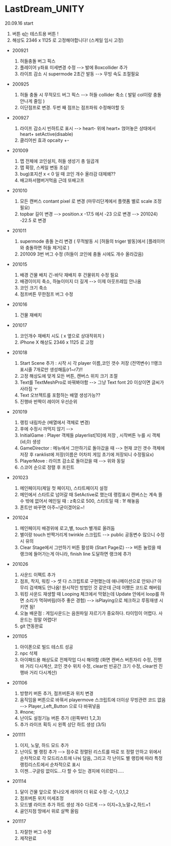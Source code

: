 # LastDream_UNITY
20.09.16 start

  1) 버튼 q는 테스트용 버튼 !
  2) 해상도 2346 x 1125 로 고정해야합니다! (스케일 임시 고정)
  
- 200921
  1) 허들충돌 버그 픽스
  2) 플레이어 y좌표 미세변경 수정 --> 발에 Boxcollider 추가
  3) 라이프 감소 시 supermode 2초간 발동 --> 무빙 속도 조절필요
  
- 200925
  1) 허들 충돌 시 무적모드 버그 픽스 --> 허들 collider 축소 ( 발밑 col이랑 충돌 안나게 줄임 )
  2) 이단점프로 변경. 두번 째 점프는 점프파워 수정해야할 듯
  
- 200927
  1) 라이프 감소시 빈하트로 표시 --> heart- 위에 heart+ 얹어놓은 상태에서 heart+ setActive(disable)
  2) 클리어씬 효과 opcaity +-

- 201009
  1) 맵 전체에 코인설치, 허들 생성기 총 일곱개
  2) 맵 확장, 스케일 변동 조심!
  3) bug)포지션 x < 0 일 때 코인 개수 올라감 대체왜??
  4) 배고파서햄버거먹음 근데 또배고프

- 201010
  1) 모든 캔버스 contant pixel 로 변경 (마무리단계에서 플랫폼 별로 scale 조정필요)
  2) topbar 길이 변경 --> position.x -17.5 에서 -23 으로 변경 --> 201024) -22.5 로 변경

- 201011
  1) supermode 충돌 논리 변경 ( 무적발동 시 [허들의 triger 발동]에서 [플레이어와 충돌하면 허들 제거]로 )
  2) 201009 3번 버그 수정 (허들이 코인에 충돌 시에도 개수 올라갔음)

- 201015
  1) 배경 건물 배치 긴-바닥 재배치 후 건물위치 수정 필요
  2) 배경이미지 축소, 하늘이미지 더 길게 --> 이제 아웃프레임 안나옴
  3) 코인 크기 축소
  4) 점프버튼 무한점프 버그 수정

- 201016
  1) 건물 재배치
  
- 201017
  1) 코인개수 재배치 시도 ( x 옆으로 상대적위치 )
  2) iPhone X 해상도 2346 x 1125 로 고정 
 
- 201018
  1) Start Scene 추가 : 시작 시 각 player 이름,코인 갯수 저장 (전역변수) !!랭크표시줄 7개로만 생성해둠(r1~r7)!!
  2) 고정 해상도에 맞게 모든 버튼, 캔버스 위치 크기 조절
  3) Text를 TextMeshPro로 바꿔봐야함 --> 그냥 Text font 20 이상이면 글씨가 사라짐 ㅜ
  4) Text 오브젝트를 포함하는 배열 생성가능??
  5) 진행바 반짝이 레이어 우선순위 

- 201019
  1) 랭킹 내림차순 (배열에서 객체로 변경)
  2) 후에 수정시 까먹지 않기 --> 
  3)  InitialGame : Player 객체들 playerlist[10]에 저장 , 시작버튼 누를 시 객체(id,0) 생성
  4)  GameDirector : 메뉴에서 그만하기로 돌아갔을 때 --> 현재 코인 갯수 객체에 저장 후 ranklist에 저장(이름은 어차피 게임 초기에 저장되니 수정필요x) 
  5)  PlayerMove : 라이프 감소로 돌아갔을 때 --> 위와 동일
  6)  스코어 순으로 정렬 후 프린트

- 201023
  1) 메인페이지(제일 첫 페이지), 스타트페이지 설정
  2) 메인에서 스타트로 넘어갈 때 SetActive로 했는데 랭킹표시 캔버스는 계속 뜰 수 밖에 없어서 메인일 때 : z축으로 500, 스타트일 때 : 1f 해놓음
  3) 폰트만 바꾸면 아주~!굳이겠어요~!

- 201024
  1) 메인페이지 배경위에 로고,별, touch 별개로 올려둠
  2) 별이랑 touch 반짝거리게 twinkle 스크립트 --> public 공동변수 많으니 수정 시 유의
  3) Clear Stage에서 그만하기 버튼 활성화 (Start Page로) --> 버튼 눌렀을 때 랭크에 들어가는게 아니라, finish line 도달하면 랭크에 추가
  
- 201026
  1) 사운드 이펙트 추가
  2) 점프, 착지, 워킹 -> 셋 다 스크립트로 구현했는데 애니메이션으로 안되나? 아무리 검색해도 안나옴! 원시적인 방법인 것 같은데 근데 어쨌든 코드로 해버림
  3) 워킹 사운드 재생할 때 Looping 체크에서 막혔는데 Update 안에서 loop를 하면 소리가 먹혀버림(아주 좋은 경험) --> isPlaying으로 체크하고 루핑재생 시키면 됨!
  4) 오늘 배운점 : 게임사운드는 음원파일 자르기가 중요하다. 타이밍이 어렵다. 사운드는 정말 어렵다!
  5) git 연동완료 
  
- 201105
  1) 아이폰으로 빌드 테스트 성공
  2) npc 삭제
  3) 아이패드용 해상도로 전체작업 다시 해야함 (화면 캔버스 버튼자리 수정, 진행바 거리 다시계산, 코인 갯수 위치 수정, clear씬 빈공간 크기 수정, clear씬 진행바 거리 다시계산)
  
- 201106
  1) 방향키 버튼 추가, 점프버튼과 위치 변경
  2) 움직임을 버튼으로 바꿔서 playermove 스크립트에 더이상 무빙관련 코드 없음 --> Player_Left_Button 으로 다 바꿔넣음 
  3) #none;
  4) 난이도 설정기능 버튼 추가 (왼쪽부터 1,2,3)
  5) 추가 라이프 획득 시 왼쪽 상단 하트 생성 (3/5)

- 201111
  1) 이지, 노말, 하드 모드 추가
  2) 난이도 별 랭킹 추가 --> 점수로 정렬된 리스트를 따로 또 정렬 안하고 위에서 순차적으로 각 모드리스트에 나눠 담음, 그리고 각 난이도 별 랭킹에 따라 특정 랭킹리스트에서 순차적으로 표시
  3) 이젠...구글링 없이도...다 할 수 있는 경지에 이르렀다.....
  
- 201114
  1) 달이 건물 앞으로 못나오게 레이어 더 뒤로 수정 -2,-1,0,1,2
  2) 점프버튼 위치 미세조정
  3) 모드별 라이프 추가 하트 생성 개수 다르게 --> 이지=3,노말=2,하드=1
  4) 골인지점 땅에서 위로 살짝 올림
  
- 201117
  1) 자잘한 버그 수정    
  2) 제작완료
  
  
  
